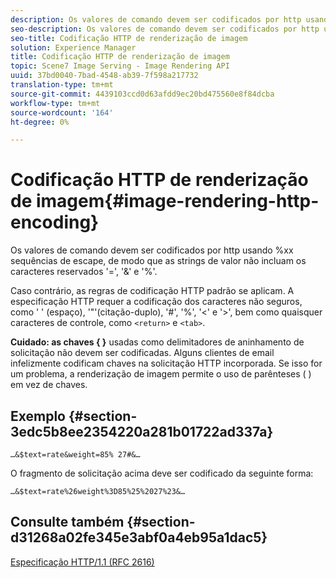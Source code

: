 ```yaml
---
description: Os valores de comando devem ser codificados por http usando %xx sequências de escape, de modo que as strings de valor não incluam os caracteres reservados '=', '&' e '%'.
seo-description: Os valores de comando devem ser codificados por http usando %xx sequências de escape, de modo que as strings de valor não incluam os caracteres reservados '=', '&' e '%'.
seo-title: Codificação HTTP de renderização de imagem
solution: Experience Manager
title: Codificação HTTP de renderização de imagem
topic: Scene7 Image Serving - Image Rendering API
uuid: 37bd0040-7bad-4548-ab39-7f598a217732
translation-type: tm+mt
source-git-commit: 4439103ccd0d63afdd9ec20bd475560e8f84dcba
workflow-type: tm+mt
source-wordcount: '164'
ht-degree: 0%

---
```



# Codificação HTTP de renderização de imagem{#image-rendering-http-encoding}

Os valores de comando devem ser codificados por http usando %xx sequências de escape, de modo que as strings de valor não incluam os caracteres reservados &#39;=&#39;, &#39;&amp;&#39; e &#39;%&#39;.

Caso contrário, as regras de codificação HTTP padrão se aplicam. A especificação HTTP requer a codificação dos caracteres não seguros, como &#39; &#39; (espaço), &#39;&quot;&#39;(citação-duplo), &#39;#&#39;, &#39;%&#39;, &#39;&lt;&#39; e &#39;>&#39;, bem como quaisquer caracteres de controle, como `<return>` e `<tab>`.

**Cuidado: as chaves { }** usadas como delimitadores de aninhamento de solicitação não devem ser codificadas. Alguns clientes de email infelizmente codificam chaves na solicitação HTTP incorporada. Se isso for um problema, a renderização de imagem permite o uso de parênteses ( ) em vez de chaves.

## Exemplo {#section-3edc5b8ee2354220a281b01722ad337a}

`…&$text=rate&weight=85% 27#&…`

O fragmento de solicitação acima deve ser codificado da seguinte forma:

`…&$text=rate%26weight%3D85%25%2027%23&…`

## Consulte também {#section-d31268a02fe345e3abf0a4eb95a1dac5}

[Especificação HTTP/1.1 (RFC 2616)](https://www.w3.org/Protocols/rfc2616/rfc2616.html)
